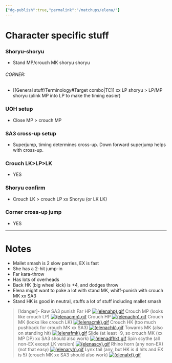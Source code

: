 ```yaml
---
{"dg-publish":true,"permalink":"/matchups/elena/"}
---
```


# Character specific stuff
### Shoryu-shoryu
-  Stand MP/crouch MK shoryu shoryu
###### CORNER:
- [[General stuff/Terminology#Target combo\|TC]] xx LP shoryu > LP/MP shoryu (plink MP into LP to make the timing easier)
### UOH setup
- Close MP > crouch MP
### SA3 cross-up setup
- Superjump, timing determines cross-up. Down forward superjump helps with cross-up.
### Crouch LK>LP>LK
- YES
### Shoryu confirm
- Crouch LK > crouch LP xx Shoryu (or LK LK)
### Corner cross-up jump
- YES
***
# Notes
- Mallet smash is 2 slow parries, EX is fast
- She has a 2-hit jump-in
- Far kara-throw
- Has lots of overheads
- Back HK (big wheel kick) is +4, and dodges throw
- Elena might want to poke a lot with stand MK, whiff-punish with crouch MK xx SA3
- Stand HK is good in neutral, stuffs a lot of stuff including mallet smash

> [!danger]- Raw SA3 punish
>  Far HP
>  [![(elenahp).gif](https://wiki.supercombo.gg/images/2/27/%28elenahp%29.gif)](https://wiki.supercombo.gg/w/File:(elenahp).gif)
>  Crouch MP (looks like crouch LP)
>  [![(elenacmp).gif](https://wiki.supercombo.gg/images/0/06/%28elenacmp%29.gif)](https://wiki.supercombo.gg/w/File:(elenacmp).gif)
>  Crouch HP
>  [![(elenachp).gif](https://wiki.supercombo.gg/images/9/9a/%28elenachp%29.gif)](https://wiki.supercombo.gg/w/File:(elenachp).gif)
>  Crouch MK (looks like crouch LK)
>  [![(elenacmk).gif](https://wiki.supercombo.gg/images/4/4f/%28elenacmk%29.gif)](https://wiki.supercombo.gg/w/File:(elenacmk).gif)
>  Crouch HK (too much pushback for crouch MK xx SA3)
>  [![(elenachk).gif](https://wiki.supercombo.gg/images/6/60/%28elenachk%29.gif)](https://wiki.supercombo.gg/w/File:(elenachk).gif)
>  Towards MK (also on standing hit)
>  [![(elenafmk).gif](https://wiki.supercombo.gg/images/9/99/%28elenafmk%29.gif)](https://wiki.supercombo.gg/w/File:(elenafmk).gif)
>  Slide (at least -9, so crouch MK (xx MP DP) xx SA3 should also work)
>  [![(elenadfhk).gif](https://wiki.supercombo.gg/images/8/8d/%28elenadfhk%29.gif)](https://wiki.supercombo.gg/w/File:(elenadfhk).gif)
>  Spin scythe (all non-EX except LK version)
>  [![(elenascy).gif](https://wiki.supercombo.gg/images/b/ba/%28elenascy%29.gif)](https://wiki.supercombo.gg/w/File:(elenascy).gif)
>  Rhino horn (any non-EX) (not that easy)
>  [![(elenaryh).gif](https://wiki.supercombo.gg/images/d/d7/%28elenaryh%29.gif)](https://wiki.supercombo.gg/w/File:(elenaryh).gif)
> Lynx tail (any, but HK is 4 hits and EX is 5) (crouch MK xx SA3 should also work)
> [![(elenalxt).gif](https://wiki.supercombo.gg/images/8/84/%28elenalxt%29.gif)](https://wiki.supercombo.gg/w/File:(elenalxt).gif)
